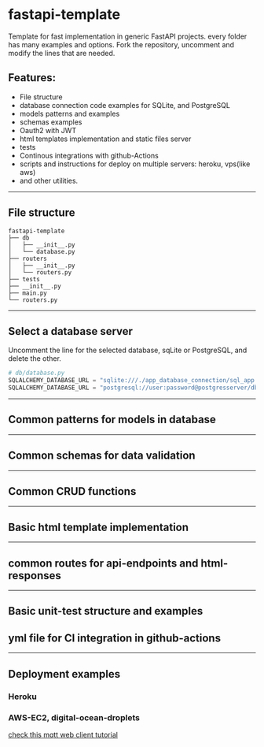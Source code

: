 # fastapi-template

Template for fast implementation in generic FastAPI projects. every folder has many examples and options. Fork the repository, uncomment and modify the lines that are needed.

## Features:
* File structure
* database connection code examples for SQLite, and PostgreSQL
* models patterns and examples
* schemas examples
* Oauth2 with JWT
* html templates implementation and static files server
* tests
* Continous integrations with github-Actions
* scripts and instructions for deploy on multiple servers: heroku, vps(like aws)
*  and other utilities.


***


## File structure
```
fastapi-template
├── db
│   ├── __init__.py
│   └── database.py
├── routers
│   ├── __init__.py
│   └── routers.py
├── tests
├── __init__.py
├── main.py
└── routers.py
```
***

## Select a database server
Uncomment the line for the selected database, sqLite or PostgreSQL, and delete the other.

```python
# db/database.py
SQLALCHEMY_DATABASE_URL = "sqlite:///./app_database_connection/sql_app.db"
SQLALCHEMY_DATABASE_URL = "postgresql://user:password@postgresserver/db_name"
```

***
## Common patterns for models in database


***
## Common schemas for data validation


***
## Common CRUD functions

***
## Basic html template implementation

***
## common routes for api-endpoints and html-responses


***
##  Basic unit-test structure and examples


## yml file for CI integration in github-actions

***
## Deployment examples

### Heroku

###  AWS-EC2, digital-ocean-droplets



[check this mqtt web client tutorial](https://www.wut.de/e-577ww-07-apus-000.php)